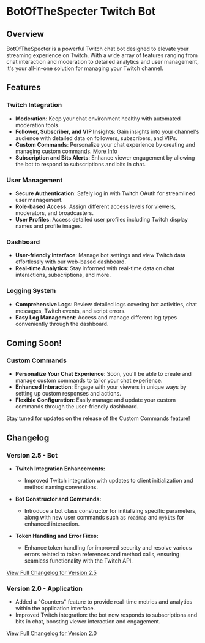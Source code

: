 # BotOfTheSpecter Twitch Bot

## Overview
BotOfTheSpecter is a powerful Twitch chat bot designed to elevate your streaming experience on Twitch. With a wide array of features ranging from chat interaction and moderation to detailed analytics and user management, it's your all-in-one solution for managing your Twitch channel.

## Features

### Twitch Integration
- **Moderation**: Keep your chat environment healthy with automated moderation tools.
- **Follower, Subscriber, and VIP Insights**: Gain insights into your channel's audience with detailed data on followers, subscribers, and VIPs.
- **Custom Commands**: Personalize your chat experience by creating and managing custom commands. [More Info](#custom-commands)
- **Subscription and Bits Alerts**: Enhance viewer engagement by allowing the bot to respond to subscriptions and bits in chat.

### User Management
- **Secure Authentication**: Safely log in with Twitch OAuth for streamlined user management.
- **Role-based Access**: Assign different access levels for viewers, moderators, and broadcasters.
- **User Profiles**: Access detailed user profiles including Twitch display names and profile images.

### Dashboard
- **User-friendly Interface**: Manage bot settings and view Twitch data effortlessly with our web-based dashboard.
- **Real-time Analytics**: Stay informed with real-time data on chat interactions, subscriptions, and more.

### Logging System
- **Comprehensive Logs**: Review detailed logs covering bot activities, chat messages, Twitch events, and script errors.
- **Easy Log Management**: Access and manage different log types conveniently through the dashboard.

## Coming Soon!

### Custom Commands
- **Personalize Your Chat Experience**: Soon, you'll be able to create and manage custom commands to tailor your chat experience.
- **Enhanced Interaction**: Engage with your viewers in unique ways by setting up custom responses and actions.
- **Flexible Configuration**: Easily manage and update your custom commands through the user-friendly dashboard.

Stay tuned for updates on the release of the Custom Commands feature!

## Changelog

### Version 2.5 - Bot
- **Twitch Integration Enhancements:**
  - Improved Twitch integration with updates to client initialization and method naming conventions.
   
- **Bot Constructor and Commands:**
  - Introduce a bot class constructor for initializing specific parameters, along with new user commands such as `roadmap` and `mybits` for enhanced interaction.
   
- **Token Handling and Error Fixes:**
  - Enhance token handling for improved security and resolve various errors related to token references and method calls, ensuring seamless functionality with the Twitch API.

[View Full Changelog for Version 2.5](/bot/changelog/2.5.md)

### Version 2.0 - Application
- Added a "Counters" feature to provide real-time metrics and analytics within the application interface.
- Improved Twitch integration: the bot now responds to subscriptions and bits in chat, boosting viewer interaction and engagement.

[View Full Changelog for Version 2.0](/api/app/changelog.2.0.md)
